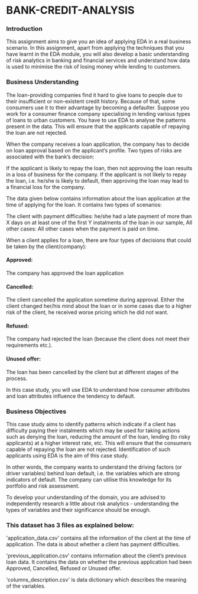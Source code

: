 # BANK-CREDIT-ANALYSIS

### Introduction

This assignment aims to give you an idea of applying EDA in a real business scenario. In this assignment, apart from applying the techniques that you have learnt in the EDA module, you will also develop a basic understanding of risk analytics in banking and financial services and understand how data is used to minimise the risk of losing money while lending to customers.

### Business Understanding
The loan-providing companies find it hard to give loans to people due to their insufficient or non-existent credit history. Because of that, some consumers use it to their advantage by becoming a defaulter. Suppose you work for a consumer finance company specialising in lending various types of loans to urban customers. You have to use EDA to analyse the patterns present in the data. This will ensure that the applicants capable of repaying the loan are not rejected.
 
When the company receives a loan application, the company has to decide on loan approval based on the applicant’s profile. Two types of risks are associated with the bank’s decision:

If the applicant is likely to repay the loan, then not approving the loan results in a loss of business for the company.
If the applicant is not likely to repay the loan, i.e. he/she is likely to default, then approving the loan may lead to a financial loss for the company.

The data given below contains information about the loan application at the time of applying for the loan. It contains two types of scenarios:

The client with payment difficulties: he/she had a late payment of more than X days on at least one of the first Y instalments of the loan in our sample,
All other cases: All other cases when the payment is paid on time.

When a client applies for a loan, there are four types of decisions that could be taken by the client/company):

#### Approved: 
The company has approved the loan application
#### Cancelled: 
The client cancelled the application sometime during approval. Either the client changed her/his mind about the loan or in some cases due to a higher risk of the client, he received worse pricing which he did not want.
#### Refused: 
The company had rejected the loan (because the client does not meet their requirements etc.).
#### Unused offer: 
The loan has been cancelled by the client but at different stages of the process.
 
In this case study, you will use EDA to understand how consumer attributes and loan attributes influence the tendency to default.

### Business Objectives
This case study aims to identify patterns which indicate if a client has difficulty paying their instalments which may be used for taking actions such as denying the loan, reducing the amount of the loan, lending (to risky applicants) at a higher interest rate, etc. This will ensure that the consumers capable of repaying the loan are not rejected. Identification of such applicants using EDA is the aim of this case study.

In other words, the company wants to understand the driving factors (or driver variables) behind loan default, i.e. the variables which are strong indicators of default.  The company can utilise this knowledge for its portfolio and risk assessment.

To develop your understanding of the domain, you are advised to independently research a little about risk analytics - understanding the types of variables and their significance should be enough.

### This dataset has 3 files as explained below: 

'application_data.csv'  contains all the information of the client at the time of application. The data is about whether a client has payment difficulties.
 
'previous_application.csv' contains information about the client’s previous loan data. It contains the data on whether the previous application had been Approved, Cancelled, Refused or Unused offer.
 
'columns_description.csv' is data dictionary which describes the meaning of the variables.

